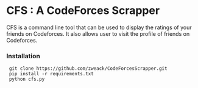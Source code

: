 # CFS : A CodeForces Scrapper
CFS is a command line tool that can be used to display the ratings of your friends on Codeforces. It also allows user to visit the profile of friends on Codeforces.


### Installation
    
     git clone https://github.com/zweack/CodeForcesScrapper.git
     pip install -r requirements.txt
     python cfs.py


